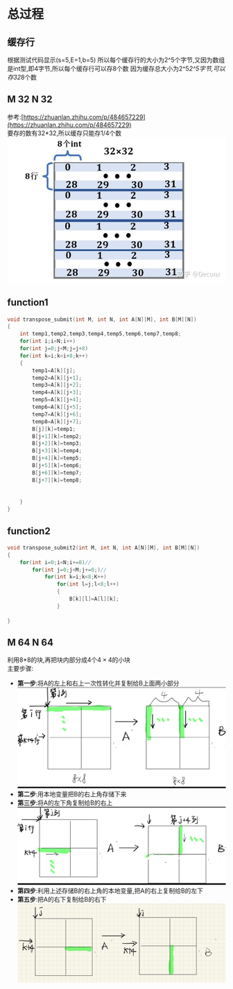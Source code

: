 # 总过程

## 缓存行

根据测试代码显示(s=5,E=1,b=5)
所以每个缓存行的大小为2^5个字节,又因为数组是int型,即4字节,所以每个缓存行可以存8个数
因为缓存总大小为2^5*2^5字节,可以存32*8个数

## M 32 N 32

参考:[https://zhuanlan.zhihu.com/p/484657229](https://zhuanlan.zhihu.com/p/484657229)  
要存的数有32*32,所以缓存只能存1/4个数  
![alt text](image.png)

## function1

``` c
void transpose_submit(int M, int N, int A[N][M], int B[M][N])
{ 
    int temp1,temp2,temp3,temp4,temp5,temp6,temp7,temp8;
    for(int i;i<N;i++)
    for(int j=0;j<M;j=j+8)
    for(int k=i;k<i+8;k++)
    {
        temp1=A[k][j];
        temp2=A[k][j+1];
        temp3=A[k][j+2];
        temp4=A[k][j+3];
        temp5=A[k][j+4];
        temp6=A[k][j+5];
        temp7=A[k][j+6];
        temp8=A[k][j+7];
        B[j][k]=temp1;
        B[j+1][k]=temp2;
        B[j+2][k]=temp3;
        B[j+3][k]=temp4;
        B[j+4][k]=temp5;
        B[j+5][k]=temp6;
        B[j+6][k]=temp7;
        B[j+7][k]=temp8;
    

    }
}
```

## function2

``` c
void transpose_submit2(int M, int N, int A[N][M], int B[M][N])
{
    for(int i=0;i<N;i+=8)//
        for(int j=0;j<M;j+=8;)//
            for(int k=i;k<8;K++)
                for(int l=j;l<8;l++)
                {
                    B[k][l]=A[l][k];
                }
            
}


```

## M 64 N 64

利用8*8的块,再把块内部分成4个$4\times4$的小块  
主要步骤:  

- **第一步**:将A的左上和右上一次性转化并复制给B上面两小部分
![alt text](IMG_0532(20241127-183625).PNG)
- **第二步**:用本地变量把B的右上角存储下来
- **第三步**:将A的左下角复制给B的右上  
![alt text](IMG_0534(20241127-183715).PNG)
- **第四步**:利用上述存储B的右上角的本地变量,把A的右上复制给B的左下
- **第五步**:把A的右下复制给B的右下
![alt text](IMG_0533.JPG)

``` c

```
